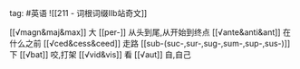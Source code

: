 tag: #英语
![[211 - 词根词缀IIb站奇文]]

[[√magn&maj&max]] 大
[[per-]] 从头到尾,从开始到终点
[[√ante&anti&ant]] 在什么之前
[[√ced&cess&ceed]] 走路
[[sub-(suc-,sur-,sug-,sum-,sup-,sus-)]]	下
[[√bat]]	咬,打架
[[√vid&vis]] 看
[[√aut]]	自,自己